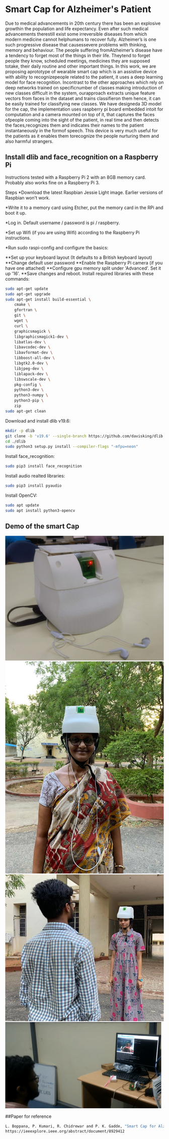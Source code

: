 # Smart Cap for Alzheimer's Patient
Due to medical advancements in 20th century there has been an explosive growthin the population and life expectancy. Even after such medical advancements therestill exist some irreversible diseases from which modern medicine cannot helphumans to recover fully.  Alzheimer’s is one such progressive disease that causessevere problems with thinking, memory and behaviour. The people suffering fromAlzheimer’s disease have a tendency to forget most of the things in their life. Theytend to forget people they know, scheduled meetings, medicines they are supposed totake, their daily routine and other important things. In this work, we are proposing aprototype of wearable smart cap which is an assistive device with ability to recognizepeople related to the patient, it uses a deep learning model for face recognition. Incontrast to the other approaches which rely on deep networks trained on specificnumber of classes making introduction of new classes difficult in the system, ourapproach extracts unique feature vectors from faces in the dataset and trains classifieron them hence, it can be easily trained for classifying new classes. We have designeda 3D model for the cap, the implementation uses raspberry pi board embedded intoit for computation and a camera mounted on top of it, that captures the faces ofpeople coming into the sight of the patient, in real time and then detects the faces,recognizes them and indicates their names to the patient instantaneously in the formof speech.  This device is very much useful for the patients as it enables them torecognize the people nurturing them and also harmful strangers.

## Install dlib and face_recognition on a Raspberry Pi
Instructions tested with a Raspberry Pi 2 with an 8GB memory card. Probably also works fine on a Raspberry Pi 3.

Steps
*Download the latest Raspbian Jessie Light image. Earlier versions of Raspbian won't work.

*Write it to a memory card using Etcher, put the memory card in the RPi and boot it up.

*Log in. Default username / password is pi / raspberry.

*Set up Wifi (if you are using Wifi) according to the Raspberry Pi instructions.

*Run sudo raspi-config and configure the basics:

**Set up your keyboard layout (It defaults to a British keyboard layout)
**Change default user password
**Enable the Raspberry Pi camera (if you have one attached)
**Configure gpu memory split under 'Advanced'. Set it up '16'.
**Save changes and reboot.
Install required libraries with these commands:
```bash
sudo apt-get update
sudo apt-get upgrade
sudo apt-get install build-essential \
    cmake \
    gfortran \
    git \
    wget \
    curl \
    graphicsmagick \
    libgraphicsmagick1-dev \
    libatlas-dev \
    libavcodec-dev \
    libavformat-dev \
    libboost-all-dev \
    libgtk2.0-dev \
    libjpeg-dev \
    liblapack-dev \
    libswscale-dev \
    pkg-config \
    python3-dev \
    python3-numpy \
    python3-pip \
    zip
sudo apt-get clean
```
Download and install dlib v19.6:
```bash
mkdir -p dlib
git clone -b 'v19.6' --single-branch https://github.com/davisking/dlib.git dlib/
cd ./dlib
sudo python3 setup.py install --compiler-flags "-mfpu=neon"
```
Install face_recognition:
```bash
sudo pip3 install face_recognition
```
Install audio realted libraries:
```bash
sudo pip3 install pyaudio
```
Install OpenCV:
```bash
sudo apt update
sudo apt install python3-opencv
```
## Demo of the smart Cap
![Cap which is 3D printed](demo/demo3.jpg)
![](demo/demo1.jpg)![](demo/demo2.jpg)
![Testing of the hardware](demo/demo.gif)

##Paper for reference
```bash
L. Boppana, P. Kumari, R. Chidrewar and P. K. Gadde, "Smart Cap for Alzheimer Patients using Deep Learning," TENCON 2019 - 2019 IEEE Region 10 Conference (TENCON), Kochi, India, 2019, pp. 2466-2471.
https://ieeexplore.ieee.org/abstract/document/8929412
```
